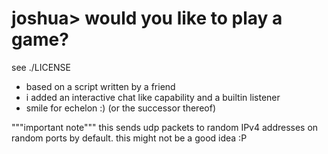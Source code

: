 # joshua> would you like to play a game?
see ./LICENSE

* based on a script written by a friend
* i added an interactive chat like capability and a builtin listener
* smile for echelon :) (or the successor thereof)

"""important note""" this sends udp packets to random IPv4 addresses on random ports by default. this might not be a good idea :P
